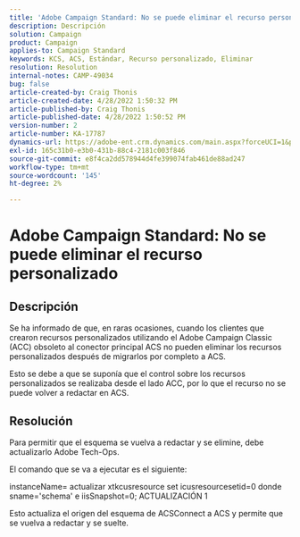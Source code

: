 ```yaml
---
title: 'Adobe Campaign Standard: No se puede eliminar el recurso personalizado'
description: Descripción
solution: Campaign
product: Campaign
applies-to: Campaign Standard
keywords: KCS, ACS, Estándar, Recurso personalizado, Eliminar
resolution: Resolution
internal-notes: CAMP-49034
bug: false
article-created-by: Craig Thonis
article-created-date: 4/28/2022 1:50:32 PM
article-published-by: Craig Thonis
article-published-date: 4/28/2022 1:50:52 PM
version-number: 2
article-number: KA-17787
dynamics-url: https://adobe-ent.crm.dynamics.com/main.aspx?forceUCI=1&pagetype=entityrecord&etn=knowledgearticle&id=2fd7af29-fac6-ec11-a7b6-0022480a10ee
exl-id: 165c31b0-e3b0-431b-88c4-2181c003f846
source-git-commit: e8f4ca2dd578944d4fe399074fab461de88ad247
workflow-type: tm+mt
source-wordcount: '145'
ht-degree: 2%

---
```


# Adobe Campaign Standard: No se puede eliminar el recurso personalizado

## Descripción


Se ha informado de que, en raras ocasiones, cuando los clientes que crearon recursos personalizados utilizando el Adobe Campaign Classic (ACC) obsoleto al conector principal ACS no pueden eliminar los recursos personalizados después de migrarlos por completo a ACS.

Esto se debe a que se suponía que el control sobre los recursos personalizados se realizaba desde el lado ACC, por lo que el recurso no se puede volver a redactar en ACS.


## Resolución


Para permitir que el esquema se vuelva a redactar y se elimine, debe actualizarlo Adobe Tech-Ops.

El comando que se va a ejecutar es el siguiente:

instanceName= actualizar xtkcusresource set icusresourcesetid=0 donde sname=&#39;schema&#39; e iisSnapshot=0; ACTUALIZACIÓN 1

Esto actualiza el origen del esquema de ACSConnect a ACS y permite que se vuelva a redactar y se suelte.
